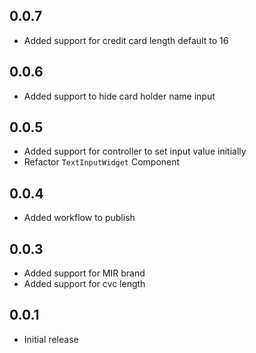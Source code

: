 ## 0.0.7

* Added support for credit card length default to 16

## 0.0.6

* Added support to hide card holder name input

## 0.0.5

* Added support for controller to set input value initially
* Refactor `TextInputWidget` Component

## 0.0.4

* Added workflow to publish

## 0.0.3

* Added support for MIR brand
* Added support for cvc length

## 0.0.1

* Initial release
